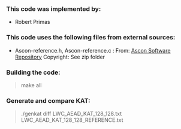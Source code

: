 ### This code was implemented by:

* Robert Primas

### This code uses the following files from external sources:

* Ascon-reference.h, Ascon-reference.c :
From: [Ascon Software Repository](https://github.com/ascon/crypto_aead/archive/master.zip)
Copyright: See zip folder

### Building the code:

> make all

### Generate and compare KAT:

> ./genkat
> diff LWC_AEAD_KAT_128_128.txt LWC_AEAD_KAT_128_128_REFERENCE.txt
